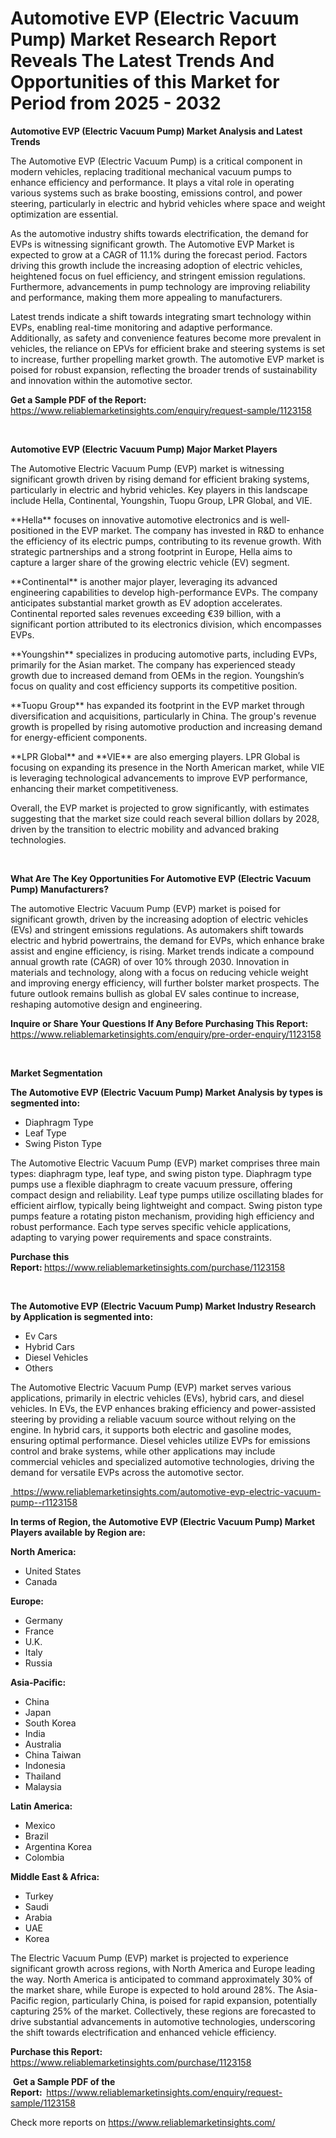<p><h1>Automotive EVP (Electric Vacuum Pump) Market Research Report Reveals The Latest Trends And Opportunities of this Market for Period from 2025 - 2032</h1></p><p><strong>Automotive EVP (Electric Vacuum Pump) Market Analysis and Latest Trends</strong></p>
<p><p>The Automotive EVP (Electric Vacuum Pump) is a critical component in modern vehicles, replacing traditional mechanical vacuum pumps to enhance efficiency and performance. It plays a vital role in operating various systems such as brake boosting, emissions control, and power steering, particularly in electric and hybrid vehicles where space and weight optimization are essential. </p><p>As the automotive industry shifts towards electrification, the demand for EVPs is witnessing significant growth. The Automotive EVP Market is expected to grow at a CAGR of 11.1% during the forecast period. Factors driving this growth include the increasing adoption of electric vehicles, heightened focus on fuel efficiency, and stringent emission regulations. Furthermore, advancements in pump technology are improving reliability and performance, making them more appealing to manufacturers.</p><p>Latest trends indicate a shift towards integrating smart technology within EVPs, enabling real-time monitoring and adaptive performance. Additionally, as safety and convenience features become more prevalent in vehicles, the reliance on EPVs for efficient brake and steering systems is set to increase, further propelling market growth. The automotive EVP market is poised for robust expansion, reflecting the broader trends of sustainability and innovation within the automotive sector.</p></p>
<p><strong>Get a Sample PDF of the Report:&nbsp;</strong> <a href="https://www.reliablemarketinsights.com/enquiry/request-sample/1123158?utm_campaign=2280&utm_medium=2&utm_source=Github&utm_content=ia&utm_term=31032025&utm_id=automotive-evp-electric-vacuum-pump">https://www.reliablemarketinsights.com/enquiry/request-sample/1123158</a></p>
<p>&nbsp;</p>
<p><strong>Automotive EVP (Electric Vacuum Pump) Major Market Players</strong></p>
<p><p>The Automotive Electric Vacuum Pump (EVP) market is witnessing significant growth driven by rising demand for efficient braking systems, particularly in electric and hybrid vehicles. Key players in this landscape include Hella, Continental, Youngshin, Tuopu Group, LPR Global, and VIE.</p><p>**Hella** focuses on innovative automotive electronics and is well-positioned in the EVP market. The company has invested in R&D to enhance the efficiency of its electric pumps, contributing to its revenue growth. With strategic partnerships and a strong footprint in Europe, Hella aims to capture a larger share of the growing electric vehicle (EV) segment.</p><p>**Continental** is another major player, leveraging its advanced engineering capabilities to develop high-performance EVPs. The company anticipates substantial market growth as EV adoption accelerates. Continental reported sales revenues exceeding €39 billion, with a significant portion attributed to its electronics division, which encompasses EVPs.</p><p>**Youngshin** specializes in producing automotive parts, including EVPs, primarily for the Asian market. The company has experienced steady growth due to increased demand from OEMs in the region. Youngshin’s focus on quality and cost efficiency supports its competitive position.</p><p>**Tuopu Group** has expanded its footprint in the EVP market through diversification and acquisitions, particularly in China. The group's revenue growth is propelled by rising automotive production and increasing demand for energy-efficient components.</p><p>**LPR Global** and **VIE** are also emerging players. LPR Global is focusing on expanding its presence in the North American market, while VIE is leveraging technological advancements to improve EVP performance, enhancing their market competitiveness.</p><p>Overall, the EVP market is projected to grow significantly, with estimates suggesting that the market size could reach several billion dollars by 2028, driven by the transition to electric mobility and advanced braking technologies.</p></p>
<p>&nbsp;</p>
<p><strong>What Are The Key Opportunities For Automotive EVP (Electric Vacuum Pump) Manufacturers?</strong></p>
<p><p>The automotive Electric Vacuum Pump (EVP) market is poised for significant growth, driven by the increasing adoption of electric vehicles (EVs) and stringent emissions regulations. As automakers shift towards electric and hybrid powertrains, the demand for EVPs, which enhance brake assist and engine efficiency, is rising. Market trends indicate a compound annual growth rate (CAGR) of over 10% through 2030. Innovation in materials and technology, along with a focus on reducing vehicle weight and improving energy efficiency, will further bolster market prospects. The future outlook remains bullish as global EV sales continue to increase, reshaping automotive design and engineering.</p></p>
<p><strong>Inquire or Share Your Questions If Any Before Purchasing This Report:</strong> <a href="https://www.reliablemarketinsights.com/enquiry/pre-order-enquiry/1123158?utm_campaign=2280&utm_medium=2&utm_source=Github&utm_content=ia&utm_term=31032025&utm_id=automotive-evp-electric-vacuum-pump">https://www.reliablemarketinsights.com/enquiry/pre-order-enquiry/1123158</a></p>
<p>&nbsp;</p>
<p><strong>Market Segmentation</strong></p>
<p><strong>The Automotive EVP (Electric Vacuum Pump) Market Analysis by types is segmented into:</strong></p>
<p><ul><li>Diaphragm Type</li><li>Leaf Type</li><li>Swing Piston Type</li></ul></p>
<p><p>The Automotive Electric Vacuum Pump (EVP) market comprises three main types: diaphragm type, leaf type, and swing piston type. Diaphragm type pumps use a flexible diaphragm to create vacuum pressure, offering compact design and reliability. Leaf type pumps utilize oscillating blades for efficient airflow, typically being lightweight and compact. Swing piston type pumps feature a rotating piston mechanism, providing high efficiency and robust performance. Each type serves specific vehicle applications, adapting to varying power requirements and space constraints.</p></p>
<p><strong>Purchase this Report:&nbsp;</strong><a href="https://www.reliablemarketinsights.com/purchase/1123158?utm_campaign=2280&utm_medium=2&utm_source=Github&utm_content=ia&utm_term=31032025&utm_id=automotive-evp-electric-vacuum-pump">https://www.reliablemarketinsights.com/purchase/1123158</a></p>
<p>&nbsp;</p>
<p><strong>The Automotive EVP (Electric Vacuum Pump) Market Industry Research by Application is segmented into:</strong></p>
<p><ul><li>Ev Cars</li><li>Hybrid Cars</li><li>Diesel Vehicles</li><li>Others</li></ul></p>
<p><p>The Automotive Electric Vacuum Pump (EVP) market serves various applications, primarily in electric vehicles (EVs), hybrid cars, and diesel vehicles. In EVs, the EVP enhances braking efficiency and power-assisted steering by providing a reliable vacuum source without relying on the engine. In hybrid cars, it supports both electric and gasoline modes, ensuring optimal performance. Diesel vehicles utilize EVPs for emissions control and brake systems, while other applications may include commercial vehicles and specialized automotive technologies, driving the demand for versatile EVPs across the automotive sector.</p></p>
<p><a href="https://www.reliablemarketinsights.com/automotive-evp-electric-vacuum-pump--r1123158?utm_campaign=2280&utm_medium=2&utm_source=Github&utm_content=ia&utm_term=31032025&utm_id=automotive-evp-electric-vacuum-pump">&nbsp;https://www.reliablemarketinsights.com/automotive-evp-electric-vacuum-pump--r1123158</a></p>
<p><strong>In terms of Region, the Automotive EVP (Electric Vacuum Pump) Market Players available by Region are:</strong></p>
<p>
    <p> <strong> North America: </strong>
        <ul>
            <li>United States</li>
            <li>Canada</li>
        </ul>
        </p> 
    <p> <strong> Europe: </strong>
        <ul>
            <li>Germany</li>
            <li>France</li>
            <li>U.K.</li>
            <li>Italy</li>
            <li>Russia</li>
        </ul>
        </p> 
    <p> <strong> Asia-Pacific: </strong>
        <ul>
            <li>China</li>
            <li>Japan</li>
            <li>South Korea</li>
            <li>India</li>
            <li>Australia</li>
            <li>China Taiwan</li>
            <li>Indonesia</li>
            <li>Thailand</li>
            <li>Malaysia</li>
        </ul>
        </p> 
    <p> <strong> Latin America: </strong>
        <ul>
            <li>Mexico</li>
            <li>Brazil</li>
            <li>Argentina Korea</li>
            <li>Colombia</li>
        </ul>
        </p> 
    <p> <strong> Middle East & Africa: </strong>
        <ul>
            <li>Turkey</li>
            <li>Saudi</li>
            <li>Arabia</li>
            <li>UAE</li>
            <li>Korea</li>
        </ul>
    </p>
    </p>
<p><p>The Electric Vacuum Pump (EVP) market is projected to experience significant growth across regions, with North America and Europe leading the way. North America is anticipated to command approximately 30% of the market share, while Europe is expected to hold around 28%. The Asia-Pacific region, particularly China, is poised for rapid expansion, potentially capturing 25% of the market. Collectively, these regions are forecasted to drive substantial advancements in automotive technologies, underscoring the shift towards electrification and enhanced vehicle efficiency.</p></p>
<p><strong>Purchase this Report: </strong><a href="https://www.reliablemarketinsights.com/purchase/1123158?utm_campaign=2280&utm_medium=2&utm_source=Github&utm_content=ia&utm_term=31032025&utm_id=automotive-evp-electric-vacuum-pump">https://www.reliablemarketinsights.com/purchase/1123158</a></p>
<p>&nbsp;<strong>Get a Sample PDF of the Report:&nbsp;&nbsp;</strong><a href="https://www.reliablemarketinsights.com/enquiry/request-sample/1123158?utm_campaign=2280&utm_medium=2&utm_source=Github&utm_content=ia&utm_term=31032025&utm_id=automotive-evp-electric-vacuum-pump">https://www.reliablemarketinsights.com/enquiry/request-sample/1123158</a></p>
<p><strong></strong></p>
<p>Check more reports on <a href="https://www.reliablemarketinsights.com/?utm_campaign=2280&utm_medium=2&utm_source=Github&utm_content=ia&utm_term=31032025&utm_id=automotive-evp-electric-vacuum-pump">https://www.reliablemarketinsights.com/</a></p>
